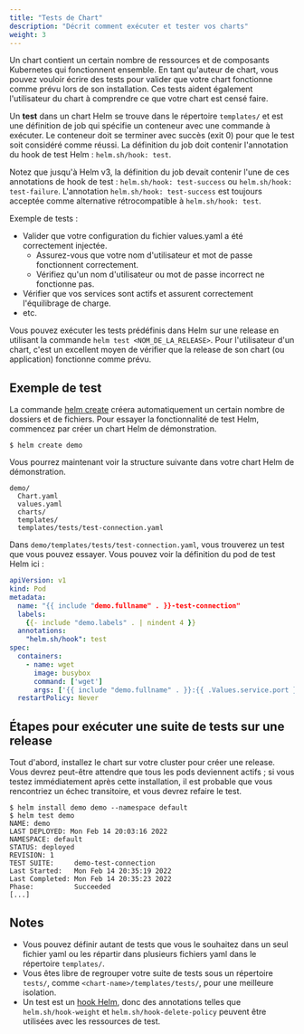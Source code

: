 ```yaml
---
title: "Tests de Chart"
description: "Décrit comment exécuter et tester vos charts"
weight: 3
---
```


Un chart contient un certain nombre de ressources et de composants Kubernetes qui fonctionnent ensemble. En tant qu'auteur de chart, vous pouvez vouloir écrire des tests pour valider que votre chart fonctionne comme prévu lors de son installation. Ces tests aident également l'utilisateur du chart à comprendre ce que votre chart est censé faire.

Un **test** dans un chart Helm se trouve dans le répertoire `templates/` et est une définition de job qui spécifie un conteneur avec une commande à exécuter. Le conteneur doit se terminer avec succès (exit 0) pour que le test soit considéré comme réussi. La définition du job doit contenir l'annotation du hook de test Helm : `helm.sh/hook: test`.

Notez que jusqu'à Helm v3, la définition du job devait contenir l'une de ces annotations de hook de test : `helm.sh/hook: test-success` ou `helm.sh/hook: test-failure`. L'annotation `helm.sh/hook: test-success` est toujours acceptée comme alternative rétrocompatible à `helm.sh/hook: test`.

Exemple de tests :

- Valider que votre configuration du fichier values.yaml a été correctement injectée.
  - Assurez-vous que votre nom d'utilisateur et mot de passe fonctionnent correctement.
  - Vérifiez qu'un nom d'utilisateur ou mot de passe incorrect ne fonctionne pas.
- Vérifier que vos services sont actifs et assurent correctement l'équilibrage de charge.
- etc.

Vous pouvez exécuter les tests prédéfinis dans Helm sur une release en utilisant la commande `helm test <NOM_DE_LA_RELEASE>`. Pour l'utilisateur d'un chart, c'est un excellent moyen de vérifier que la release de son chart (ou application) fonctionne comme prévu.

## Exemple de test

La commande [helm create](/docs/helm/helm_create) créera automatiquement un certain nombre de dossiers et de fichiers. Pour essayer la fonctionnalité de test Helm, commencez par créer un chart Helm de démonstration.

```console
$ helm create demo
```

Vous pourrez maintenant voir la structure suivante dans votre chart Helm de démonstration.

```
demo/
  Chart.yaml
  values.yaml
  charts/
  templates/
  templates/tests/test-connection.yaml
```

Dans `demo/templates/tests/test-connection.yaml`, vous trouverez un test que vous pouvez essayer. Vous pouvez voir la définition du pod de test Helm ici :

```yaml
apiVersion: v1
kind: Pod
metadata:
  name: "{{ include "demo.fullname" . }}-test-connection"
  labels:
    {{- include "demo.labels" . | nindent 4 }}
  annotations:
    "helm.sh/hook": test
spec:
  containers:
    - name: wget
      image: busybox
      command: ['wget']
      args: ['{{ include "demo.fullname" . }}:{{ .Values.service.port }}']
  restartPolicy: Never

```

## Étapes pour exécuter une suite de tests sur une release

Tout d'abord, installez le chart sur votre cluster pour créer une release. Vous devrez peut-être attendre que tous les pods deviennent actifs ; si vous testez immédiatement après cette installation, il est probable que vous rencontriez un échec transitoire, et vous devrez refaire le test.

```console
$ helm install demo demo --namespace default
$ helm test demo
NAME: demo
LAST DEPLOYED: Mon Feb 14 20:03:16 2022
NAMESPACE: default
STATUS: deployed
REVISION: 1
TEST SUITE:     demo-test-connection
Last Started:   Mon Feb 14 20:35:19 2022
Last Completed: Mon Feb 14 20:35:23 2022
Phase:          Succeeded
[...]
```

## Notes

- Vous pouvez définir autant de tests que vous le souhaitez dans un seul fichier yaml ou les répartir dans plusieurs fichiers yaml dans le répertoire `templates/`.
- Vous êtes libre de regrouper votre suite de tests sous un répertoire `tests/`, comme `<chart-name>/templates/tests/`, pour une meilleure isolation.
- Un test est un [hook Helm](/docs/charts_hooks/), donc des annotations telles que `helm.sh/hook-weight` et `helm.sh/hook-delete-policy` peuvent être utilisées avec les ressources de test.

